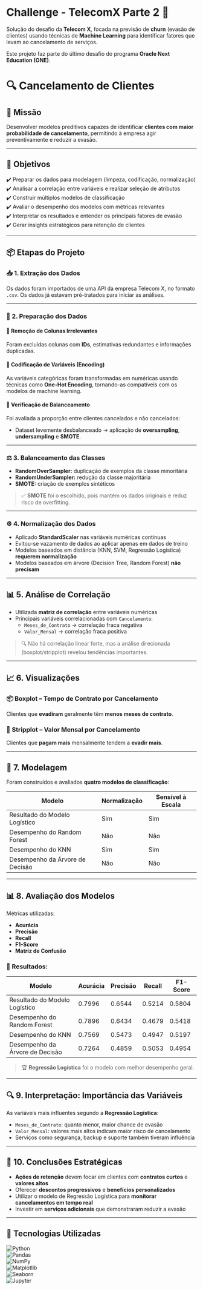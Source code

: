 # Challenge - TelecomX Parte 2 🚀

Solução do desafio da **Telecom X**, focada na previsão de **churn** (evasão de clientes) usando técnicas de **Machine Learning** para identificar fatores que levam ao cancelamento de serviços.

Este projeto faz parte do último desafio do programa **Oracle Next Education (ONE)**.

# 🔍 Cancelamento de Clientes

## 🎯 Missão

Desenvolver modelos preditivos capazes de identificar **clientes com maior probabilidade de cancelamento**, permitindo à empresa agir preventivamente e reduzir a evasão.

---

## 🧠 Objetivos

✔️ Preparar os dados para modelagem (limpeza, codificação, normalização)  
✔️ Analisar a correlação entre variáveis e realizar seleção de atributos  
✔️ Construir múltiplos modelos de classificação  
✔️ Avaliar o desempenho dos modelos com métricas relevantes  
✔️ Interpretar os resultados e entender os principais fatores de evasão  
✔️ Gerar insights estratégicos para retenção de clientes

---

## 📦 Etapas do Projeto

### 📥 1. Extração dos Dados
Os dados foram importados de uma API da empresa Telecom X, no formato `.csv`. Os dados já estavam pré-tratados para iniciar as análises.

---

### 🧹 2. Preparação dos Dados

#### 🔸 Remoção de Colunas Irrelevantes
Foram excluídas colunas com **IDs**, estimativas redundantes e informações duplicadas.

#### 🔸 Codificação de Variáveis (Encoding)
As variáveis categóricas foram transformadas em numéricas usando técnicas como **One-Hot Encoding**, tornando-as compatíveis com os modelos de machine learning.

#### 🔸 Verificação de Balanceamento
Foi avaliada a proporção entre clientes cancelados e não cancelados:
- Dataset levemente desbalanceado → aplicação de **oversampling**, **undersampling** e **SMOTE**.

---

### ⚖️ 3. Balanceamento das Classes

- **RandomOverSampler:** duplicação de exemplos da classe minoritária  
- **RandomUnderSampler:** redução da classe majoritária  
- **SMOTE:** criação de exemplos sintéticos

> ✅ **SMOTE** foi o escolhido, pois mantém os dados originais e reduz risco de overfitting.

---

### ⚙️ 4. Normalização dos Dados

- Aplicado **StandardScaler** nas variáveis numéricas contínuas
- Evitou-se vazamento de dados ao aplicar apenas em dados de treino
- Modelos baseados em distância (KNN, SVM, Regressão Logística) **requerem normalização**
- Modelos baseados em árvore (Decision Tree, Random Forest) **não precisam**

---

## 📊 5. Análise de Correlação

- Utilizada **matriz de correlação** entre variáveis numéricas
- Principais variáveis correlacionadas com `Cancelamento`:
  - `Meses_de_Contrato` → correlação fraca negativa
  - `Valor_Mensal` → correlação fraca positiva

> 🔍 Não há correlação linear forte, mas a análise direcionada (boxplot/stripplot) revelou tendências importantes.

---

## 📈 6. Visualizações

### 📦 Boxplot – Tempo de Contrato por Cancelamento
Clientes que **evadiram** geralmente têm **menos meses de contrato**.

### 💸 Stripplot – Valor Mensal por Cancelamento
Clientes que **pagam mais** mensalmente tendem a **evadir mais**.

---

## 🤖 7. Modelagem

Foram construídos e avaliados **quatro modelos de classificação**:

| Modelo                 | Normalização | Sensível à Escala |
|------------------------|--------------|-------------------|
| Resultado do Modelo Logístico | Sim          | Sim               |
| Desempenho do Random Forest   | Não          | Não               |
| Desempenho do KNN             | Sim          | Sim               |
| Desempenho da Árvore de Decisão | Não          | Não               |


---

## 📊 8. Avaliação dos Modelos

Métricas utilizadas:

- **Acurácia**
- **Precisão**
- **Recall**
- **F1-Score**
- **Matriz de Confusão**

### 📌 Resultados:

| Modelo                   | Acurácia | Precisão | Recall | F1-Score |
|--------------------------|----------|----------|--------|----------|
| Resultado do Modelo Logístico | 0.7996   | 0.6544   | 0.5214 | 0.5804   |
| Desempenho do Random Forest   | 0.7896   | 0.6434   | 0.4679 | 0.5418   |
| Desempenho do KNN             | 0.7569   | 0.5473   | 0.4947 | 0.5197   |
| Desempenho da Árvore de Decisão | 0.7264   | 0.4859   | 0.5053 | 0.4954   |


> 🏆 **Regressão Logística** foi o modelo com melhor desempenho geral.

---

## 🔍 9. Interpretação: Importância das Variáveis

As variáveis mais influentes segundo a **Regressão Logística**:

- `Meses_de_Contrato`: quanto menor, maior chance de evasão  
- `Valor_Mensal`: valores mais altos indicam maior risco de cancelamento  
- Serviços como segurança, backup e suporte também tiveram influência

---

## 🧠 10. Conclusões Estratégicas

- **Ações de retenção** devem focar em clientes com **contratos curtos** e **valores altos**
- Oferecer **descontos progressivos** e **benefícios personalizados**
- Utilizar o modelo de Regressão Logística para **monitorar cancelamentos em tempo real**
- Investir em **serviços adicionais** que demonstraram reduzir a evasão

---

## 🚀 Tecnologias Utilizadas

![Python](https://img.shields.io/badge/Python-3776AB?style=for-the-badge&logo=python&logoColor=white)  
![Pandas](https://img.shields.io/badge/Pandas-150458?style=for-the-badge&logo=pandas&logoColor=white)  
![NumPy](https://img.shields.io/badge/NumPy-013243?style=for-the-badge&logo=numpy&logoColor=white)  
![Matplotlib](https://img.shields.io/badge/Matplotlib-11557C?style=for-the-badge&logo=matplotlib&logoColor=white)  
![Seaborn](https://img.shields.io/badge/Seaborn-2D7188?style=for-the-badge&logo=seaborn&logoColor=white)  
![Jupyter](https://img.shields.io/badge/Jupyter-F37626?style=for-the-badge&logo=jupyter&logoColor=white)  
